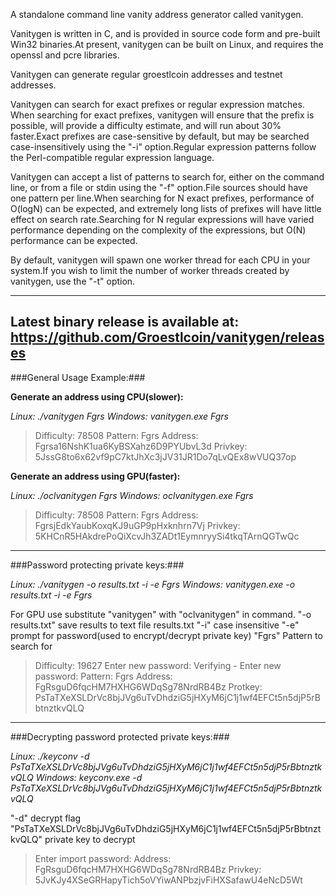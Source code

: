 A standalone command line vanity address generator called vanitygen.

Vanitygen is written in C, and is provided in source code form and 
pre-built Win32 binaries.At present, vanitygen can be built on Linux, 
and requires the openssl and pcre libraries.

Vanitygen can generate regular groestlcoin addresses and testnet addresses.

Vanitygen can search for exact prefixes or regular expression matches.
When searching for exact prefixes, vanitygen will ensure that the 
prefix is possible, will provide a difficulty estimate, and will run 
about 30% faster.Exact prefixes are case-sensitive by default, but 
may be searched case-insensitively using the "-i" option.Regular 
expression patterns follow the Perl-compatible regular expression 
language.

Vanitygen can accept a list of patterns to search for, either on the 
command line, or from a file or stdin using the "-f" option.File 
sources should have one pattern per line.When searching for N exact 
prefixes, performance of O(logN) can be expected, and extremely long 
lists of prefixes will have little effect on search rate.Searching 
for N regular expressions will have varied performance depending on the 
complexity of the expressions, but O(N) performance can be expected.

By default, vanitygen will spawn one worker thread for each CPU in your 
system.If you wish to limit the number of worker threads created by 
vanitygen, use the "-t" option.

-----
Latest binary release is available at: https://github.com/Groestlcoin/vanitygen/releases
-----

###General Usage Example:###

**Generate an address using CPU(slower):**

*Linux: ./vanitygen Fgrs*
*Windows: vanitygen.exe Fgrs*
>Difficulty: 78508
>Pattern: Fgrs
>Address: Fgrsa16NshK1ua6KyBSXahz6D9PYUbvL3d
>Privkey: 5JssG8to6x62vf9pC7ktJhXc3jJV31JR1Do7qLvQEx8wVUQ37op

**Generate an address using GPU(faster):**

*Linux: ./oclvanitygen Fgrs*
*Windows: oclvanitygen.exe Fgrs*
>Difficulty: 78508
>Pattern: Fgrs
>Address: FgrsjEdkYaubKoxqKJ9uGP9pHxknhrn7Vj
>Privkey: 5KHCnR5HAkdrePoQiXcvJh3ZADt1EymnryySi4tkqTArnQGTwQc

-----

###Password protecting private keys:###

*Linux: ./vanitygen -o results.txt -i -e Fgrs*
*Windows: vanitygen.exe -o results.txt -i -e Fgrs*

For GPU use substitute "vanitygen" with "oclvanitygen" in command.
"-o results.txt" save results to text file results.txt
"-i" case insensitive
"-e" prompt for password(used to encrypt/decrypt private key)
"Fgrs" Pattern to search for
>Difficulty: 19627
>Enter new password:
>Verifying - Enter new password:
>Pattern: Fgrs 
>Address: FgRsguD6fqcHM7HXHG6WDqSg78NrdRB4Bz
>Protkey: PsTaTXeXSLDrVc8bjJVg6uTvDhdziG5jHXyM6jC1j1wf4EFCt5n5djP5rBbtnztkvQLQ

-----

###Decrypting password protected private keys:###

*Linux: ./keyconv -d PsTaTXeXSLDrVc8bjJVg6uTvDhdziG5jHXyM6jC1j1wf4EFCt5n5djP5rBbtnztkvQLQ*
*Windows: keyconv.exe -d PsTaTXeXSLDrVc8bjJVg6uTvDhdziG5jHXyM6jC1j1wf4EFCt5n5djP5rBbtnztkvQLQ*

"-d" decrypt flag
"PsTaTXeXSLDrVc8bjJVg6uTvDhdziG5jHXyM6jC1j1wf4EFCt5n5djP5rBbtnztkvQLQ" private key to decrypt
>Enter import password:
>Address: FgRsguD6fqcHM7HXHG6WDqSg78NrdRB4Bz
>Privkey: 5JvKJy4XSeGRHapyTich5oVYiwANPbzjvFiHXSafawU4eNcD5Wt